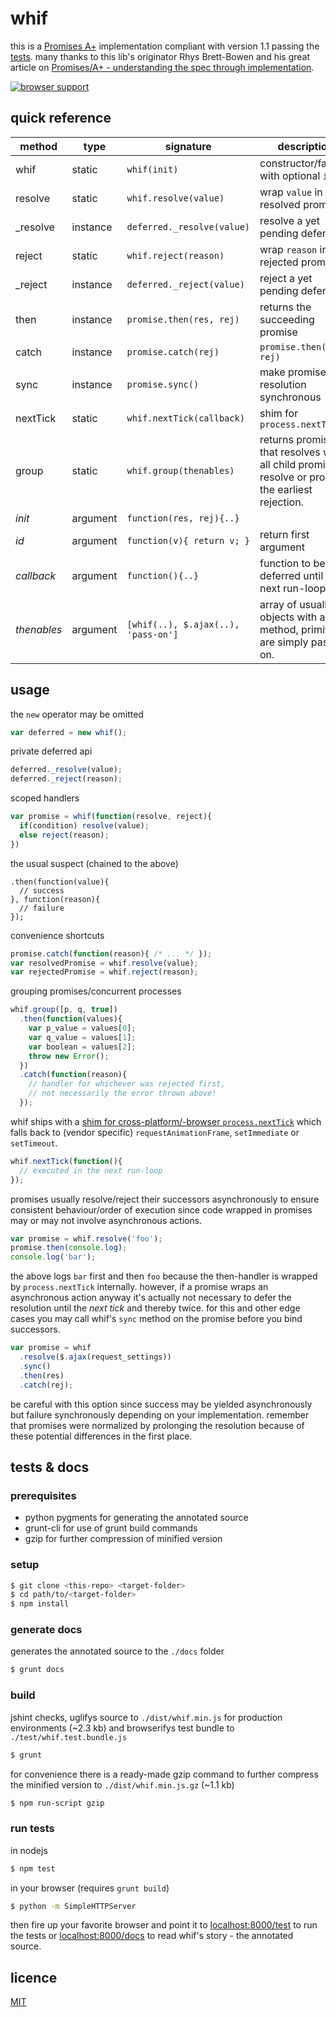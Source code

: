 
whif
====

this is a [Promises A+][3] implementation compliant with version 1.1 passing the [tests][2].
many thanks to this lib's originator Rhys Brett-Bowen and his great article on [Promises/A+ - understanding the spec through implementation][1].

[![browser support](https://ci.testling.com/espretto/whif.png)](https://ci.testling.com/espretto/whif)

[1]: http://modernjavascript.blogspot.de/2013/08/promisesa-understanding-by-doing.html
[2]: https://github.com/promises-aplus/promises-tests
[3]: http://promises-aplus.github.io/promises-spec/

quick reference
---------------

method | type | signature | description
--- | --- | --- | ---
whif | static | `whif(init)` | constructor/factory with optional `init`
resolve | static | `whif.resolve(value)` | wrap `value` in a resolved promise
_resolve | instance | `deferred._resolve(value)` | resolve a yet pending deferred
reject | static | `whif.reject(reason)` | wrap `reason` in a rejected promise
_reject | instance | `deferred._reject(value)` | reject a yet pending deferred
then | instance | `promise.then(res, rej)` | returns the succeeding promise
catch | instance | `promise.catch(rej)` | `promise.then(id, rej)`
sync | instance | `promise.sync()` | make promise's resolution synchronous
nextTick | static | `whif.nextTick(callback)` | shim for `process.nextTick`
group | static | `whif.group(thenables)` | returns promise that resolves when all child promises resolve or proxies the earliest rejection.
_init_ | argument | `function(res, rej){..}`
_id_ | argument | `function(v){ return v; }` | return first argument
_callback_ | argument | `function(){..}`| function to be deferred until the next run-loop
_thenables_ | argument | `[whif(..), $.ajax(..), 'pass-on']` | array of usually objects with a `then` method, primitives are simply passed on.

usage
-----

the `new` operator may be omitted
```js
var deferred = new whif();
```
private deferred api
```js
deferred._resolve(value);
deferred._reject(reason);
```
scoped handlers
```js
var promise = whif(function(resolve, reject){
  if(condition) resolve(value);
  else reject(reason);
})
```
the usual suspect (chained to the above)
```
.then(function(value){
  // success
}, function(reason){
  // failure
});
```
convenience shortcuts
```js
promise.catch(function(reason){ /* ... */ });
var resolvedPromise = whif.resolve(value);
var rejectedPromise = whif.reject(reason);
```
grouping promises/concurrent processes
```js
whif.group([p, q, true])
  .then(function(values){
    var p_value = values[0];
    var q_value = values[1];
    var boolean = values[2];
    throw new Error();
  })
  .catch(function(reason){
    // handler for whichever was rejected first,
    // not necessarily the error thrown above!
  });
```
whif ships with a [shim for cross-platform/-browser `process.nextTick`](https://gist.github.com/espretto/ec79d6d0fc7a898b92b1) which falls back to (vendor specific) `requestAnimationFrame`, `setImmediate` or `setTimeout`. 
```js
whif.nextTick(function(){
  // executed in the next run-loop
});
```
promises usually resolve/reject their successors asynchronously to ensure consistent behaviour/order of execution since code wrapped in promises may or may not involve asynchronous actions.
```js
var promise = whif.resolve('foo');
promise.then(console.log);
console.log('bar');
```
the above logs `bar` first and then `foo` because the then-handler is wrapped by `process.nextTick` internally. however, if a promise wraps an asynchronous action anyway it's actually not necessary to defer the resolution until the _next tick_ and thereby twice. for this and other edge cases you may call whif's `sync` method on the promise before you bind successors.
```js
var promise = whif
  .resolve($.ajax(request_settings))
  .sync()
  .then(res)
  .catch(rej);
```
be careful with this option since success may be yielded asynchronously but failure synchronously depending on your implementation. remember that promises were normalized by prolonging the resolution because of these potential differences in the first place.

tests & docs
------------

### prerequisites
- python pygments for generating the annotated source
- grunt-cli for use of grunt build commands
- gzip for further compression of minified version

### setup
```sh
$ git clone <this-repo> <target-folder>
$ cd path/to/<target-folder>
$ npm install
```

### generate docs
generates the annotated source to the `./docs` folder
```sh
$ grunt docs
```

### build
jshint checks, uglifys source to `./dist/whif.min.js` for production environments (~2.3 kb) and browserifys test bundle to `./test/whif.test.bundle.js`
```sh
$ grunt
```
for convenience there is a ready-made gzip command to further compress the minified version to `./dist/whif.min.js.gz` (~1.1 kb)
```sh
$ npm run-script gzip
```

### run tests
in nodejs
```sh
$ npm test
```
in your browser (requires `grunt build`)
```sh
$ python -m SimpleHTTPServer
```
then fire up your favorite browser and point it to [localhost:8000/test](http://localhost:8000/test) to run the tests or [localhost:8000/docs](http://localhost:8000/docs/src/whif.js.html) to read whif's story - the annotated source.

licence
-------
[MIT](http://mariusrunge.com/mit-licence.html)